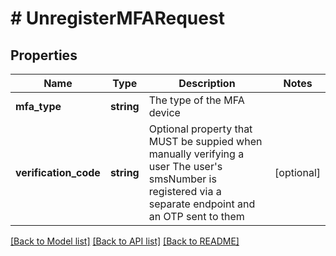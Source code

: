 # # UnregisterMFARequest

## Properties

Name | Type | Description | Notes
------------ | ------------- | ------------- | -------------
**mfa_type** | **string** | The type of the MFA device | 
**verification_code** | **string** | Optional property that MUST be suppied when manually verifying a user The user&#39;s smsNumber is registered via a separate endpoint and an OTP sent to them | [optional] 

[[Back to Model list]](../../README.md#documentation-for-models) [[Back to API list]](../../README.md#documentation-for-api-endpoints) [[Back to README]](../../README.md)


